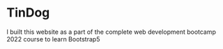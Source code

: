 # TinDog
I built this website as a part of the complete web development bootcamp 2022 course to learn Bootstrap5
